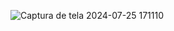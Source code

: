 ![Captura de tela 2024-07-25 171110](https://github.com/user-attachments/assets/7b593559-5e48-4930-853e-dea779052698)
